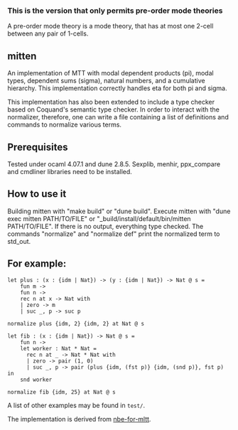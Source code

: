 ### This is the version that only permits pre-order mode theories ###
A pre-order mode theory is a mode theory, that has at most one 2-cell between any pair of 1-cells.

## mitten
An implementation of MTT with modal dependent products (pi), modal types, dependent sums (sigma),
natural numbers, and a cumulative hierarchy. This implementation correctly handles eta for both pi
and sigma.

This implementation has also been extended to include a type checker based on Coquand's semantic
type checker. In order to interact with the normalizer, therefore, one can write a file containing a
list of definitions and commands to normalize various terms.

## Prerequisites 
Tested under ocaml 4.07.1 and dune 2.8.5. Sexplib, menhir, ppx_compare and cmdliner libraries need to be installed.

## How to use it
Building mitten with "make build" or "dune build". Execute mitten with "dune exec mitten PATH/TO/FILE" or "_build/install/default/bin/mitten PATH/TO/FILE". 
If there is no output, everything type checked. The commands "normalize" and "normalize def" print the normalized term to std_out.

## For example:

```
let plus : (x : {idm | Nat}) -> (y : {idm | Nat}) -> Nat @ s =
    fun m ->
    fun n ->
    rec n at x -> Nat with
    | zero -> m
    | suc _, p -> suc p

normalize plus {idm, 2} {idm, 2} at Nat @ s

let fib : (x : {idm | Nat}) -> Nat @ s =
    fun n ->
    let worker : Nat * Nat =
      rec n at _ -> Nat * Nat with
      | zero -> pair (1, 0)
      | suc _, p -> pair (plus {idm, (fst p)} {idm, (snd p)}, fst p) in
    snd worker

normalize fib {idm, 25} at Nat @ s
```

A list of other examples may be found in `test/`.

The implementation is derived from [nbe-for-mltt](https://github.com/jozefg/nbe-for-mltt).
